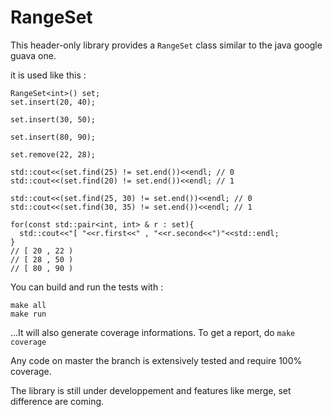 # RangeSet

This header-only library provides a `RangeSet` class similar to the java google guava one.

it is used like this :

```
RangeSet<int>() set;
set.insert(20, 40);

set.insert(30, 50);

set.insert(80, 90);

set.remove(22, 28);

std::cout<<(set.find(25) != set.end())<<endl; // 0
std::cout<<(set.find(20) != set.end())<<endl; // 1

std::cout<<(set.find(25, 30) != set.end())<<endl; // 0
std::cout<<(set.find(30, 35) != set.end())<<endl; // 1

for(const std::pair<int, int> & r : set){
  std::cout<<"[ "<<r.first<<" , "<<r.second<<")"<<std::endl;
}
// [ 20 , 22 )
// [ 28 , 50 )
// [ 80 , 90 )
```


You can build and run the tests with :
```
make all
make run
```

...It will also generate coverage informations. To get a report, do `make coverage`

Any code on master the branch is extensively tested and require 100% coverage.

The library is still under developpement and features like merge, set difference are coming.

